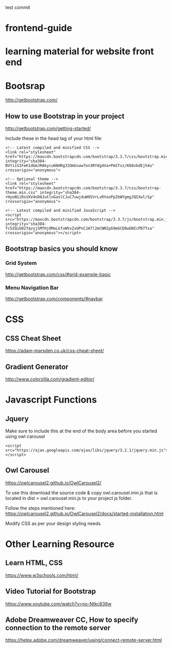 

test commit

# frontend-guide
learning material for website front end
==================================================

# Bootsrap
http://getbootstrap.com/

## How to use Bootstrap in your project 
http://getbootstrap.com/getting-started/

Include these in the head tag of your html file:
```
<!-- Latest compiled and minified CSS -->
<link rel="stylesheet" href="https://maxcdn.bootstrapcdn.com/bootstrap/3.3.7/css/bootstrap.min.css" integrity="sha384-BVYiiSIFeK1dGmJRAkycuHAHRg32OmUcww7on3RYdg4Va+PmSTsz/K68vbdEjh4u" crossorigin="anonymous">

<!-- Optional theme -->
<link rel="stylesheet" href="https://maxcdn.bootstrapcdn.com/bootstrap/3.3.7/css/bootstrap-theme.min.css" integrity="sha384-rHyoN1iRsVXV4nD0JutlnGaslCJuC7uwjduW9SVrLvRYooPp2bWYgmgJQIXwl/Sp" crossorigin="anonymous">

<!-- Latest compiled and minified JavaScript -->
<script src="https://maxcdn.bootstrapcdn.com/bootstrap/3.3.7/js/bootstrap.min.js" integrity="sha384-Tc5IQib027qvyjSMfHjOMaLkfuWVxZxUPnCJA7l2mCWNIpG9mGCD8wGNIcPD7Txa" crossorigin="anonymous"></script>
```
## Bootstrap basics you should know
### Grid System
http://getbootstrap.com/css/#grid-example-basic
### Menu Navigation Bar
http://getbootstrap.com/components/#navbar

# CSS
## CSS Cheat Sheet
https://adam-marsden.co.uk/css-cheat-sheet/
## Gradient Generator
http://www.colorzilla.com/gradient-editor/

# Javascript Functions

## Jquery
Make sure to include this at the end of the body area before you started using owl carousel
```
<script src="https://ajax.googleapis.com/ajax/libs/jquery/3.2.1/jquery.min.js"></script>
```

## Owl Carousel
https://owlcarousel2.github.io/OwlCarousel2/

To use this download the source code & copy owl.carousel.min.js that is located in dist > owl.carousel.min.js  to your project js folder.

Follow the steps mentioned here:
https://owlcarousel2.github.io/OwlCarousel2/docs/started-installation.html

Modify CSS as per your design styling needs

# Other Learning Resource
## Learn HTML, CSS
https://www.w3schools.com/html/

## Video Tutorial for Bootstrap
https://www.youtube.com/watch?v=no-Ntkc836w

## Adobe Dreamweaver CC, How to specify connection to the remote server
https://helpx.adobe.com/dreamweaver/using/connect-remote-server.html

